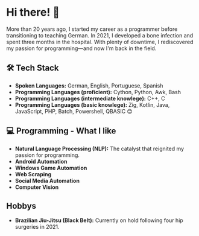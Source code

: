 # Hi there! 👋

More than 20 years ago, I started my career as a programmer before transitioning to teaching German. In 2021, I developed a bone infection and spent three months in the hospital. With plenty of downtime, I rediscovered my passion for programming—and now I'm back in the field.

## 🛠️ Tech Stack

- **Spoken Languages:** German, English, Portuguese, Spanish
- **Programming Languages (proficient):** Cython, Python, Awk, Bash
- **Programming Languages (intermediate knowlege):** C++, C
- **Programming Languages (basic knowlege):** Zig, Kotlin, Java, JavaScript, PHP, Batch, Powershell, QBASIC 😊

## 💻 Programming - What I like
- **Natural Language Processing (NLP):** The catalyst that reignited my passion for programming.
- **Android Automation**
- **Windows Game Automation**
- **Web Scraping**
- **Social Media Automation**
- **Computer Vision**

## Hobbys
- **Brazilian Jiu-Jitsu (Black Belt):** Currently on hold following four hip surgeries in 2021.
